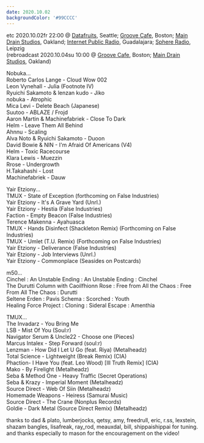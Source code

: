 ```yaml
---
date: 2020.10.02
backgroundColor: '#99CCCC'
---
```


etc 2020.10.02fr 22:00 @ [Datafruits](http://www.datafruits.fm/), Seattle; [Groove Cafe](http://grove.cafe/), Boston; [Main Drain Studios](http://www.youtube.com/maindrainstudios/), Oakland; [Internet Public Radio](https://www.youtube.com/maindrainstudios), Guadalajara; [Sphere Radio](http://www.sphere-radio.net/), Leipzig  
(rebroadcast 2020.10.04su 10:00 @ [Groove Cafe](http://groove.cafe/), Boston; [Main Drain Studios](https://www.youtube.com/maindrainstudios), Oakland)  

Nobuka...  
Roberto Carlos Lange - Cloud Wow 002  
Leon Vynehall - Julia (Footnote IV)  
Ryuichi Sakamoto & lenzan kudo - Jiko  
nobuka - Atrophic  
Mica Levi - Delete Beach (Japanese)  
Suutoo - ABLAZE / Frojd  
Aaron Martin & Machinefabriek - Close To Dark  
Helm - Leave Them All Behind  
Ahnnu - Scaling  
Alva Noto & Ryuichi Sakamoto - Duoon  
David Bowie & NIN - I'm Afraid Of Americans (V4)  
Helm - Toxic Racecourse  
Klara Lewis - Muezzin  
Rrose - Undergrowth  
H.Takahashi - Lost  
Machinefabriek - Dauw  

Yair Etziony...  
TMUX - State of Exception (forthcoming on False Industries)  
Yair Etziony - It's A Grave Yard (Unrl.)  
Yair Etziony - Hestia (False Industries)  
Faction - Empty Beacon (False Industries)  
Terence Makenna - Ayahuasca  
TMUX - Hands Disinfect (Shackleton Remix) (Forthcoming on False Industries)  
TMUX - Umlet (T.U. Remix) (Forthcoming on False Industries)  
Yair Etziony - Deliverance (False Industries)  
Yair Etziony - Job Interviews (Unrl.)  
Yair Etziony - Commonplace (Seasides on Postcards)  

m50...  
Cinchel : An Unstable Ending : An Unstable Ending : Cinchel  
The Durutti Column with Caoilfhionn Rose : Free from All the Chaos : Free From All The Chaos : Durutti  
Seltene Erden : Pavis Schema : Scorched : Youth  
Healing Force Project : Cloning : Sideral Escape : Amenthia  

TMUX...  
The Invadarz - You Bring Me  
LSB - Mist Of You (Soul:r)  
Navigator Serum & Uncle22 - Choose one (Pieces)  
Marcus Intalex - Step Forward (soul:r)  
Lenzman - How Did I Let U Go (feat. Riya) (Metalheadz)  
Total Science - Lightweight (Break Remix) (CIA)  
Phaction- I Have You (feat. Leo Wood) \[Ill Truth Remix\] (CIA)  
Mako - By Firelight (Metalheadz)  
Seba & Method One - Heavy Traffic (Secret Operations)  
Seba & Krazy - Imperial Moment (Metalheadz)  
Source Direct - Web Of Siin (Metalheadz)  
Homemade Weapons - Heiress (Samurai Music)  
Source Direct - The Crane (Nonplus Records)  
Goldie - Dark Metal (Source Direct Remix) (Metalheadz)  

thanks to dad & plato, lumberjocks, qetsy, amy, freedrull, eric, r.ss, lexstein, shazam bangles, lisafreak, ray\_rod, meauxdal, bill, shippaishippai for tuning. and thanks especially to mason for the encouragement on the video!